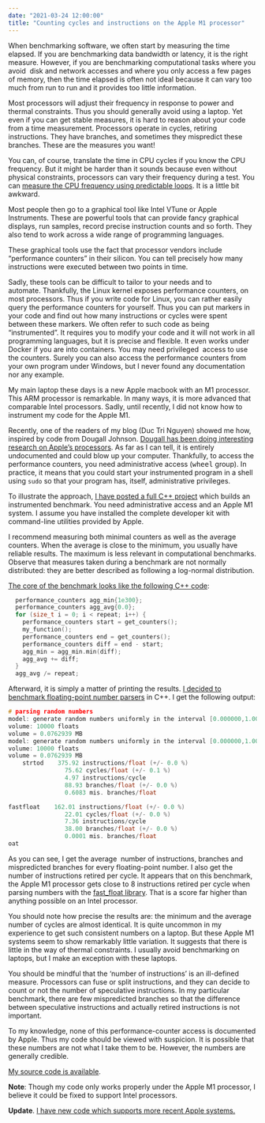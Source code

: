 ```yaml
---
date: "2021-03-24 12:00:00"
title: "Counting cycles and instructions on the Apple M1 processor"
---
```




When benchmarking software, we often start by measuring the time elapsed. If you are benchmarking data bandwidth or latency, it is the right measure. However, if you are benchmarking computational tasks where you avoid  disk and network accesses and where you only access a few pages of memory, then the time elapsed is often not ideal because it can vary too much from run to run and it provides too little information.

Most processors will adjust their frequency in response to power and thermal constraints. Thus you should generally avoid using a laptop. Yet even if you can get stable measures, it is hard to reason about your code from a time measurement. Processors operate in cycles, retiring instructions. They have branches, and sometimes they mispredict these branches. These are the measures you want!

You can, of course, translate the time in CPU cycles if you know the CPU frequency. But it might be harder than it sounds because even without physical constraints, processors can vary their frequency during a test. You can [measure the CPU frequency using predictable loops](/lemire/blog/2019/05/19/measuring-the-system-clock-frequency-using-loops-intel-and-arm/). It is a little bit awkward.

Most people then go to a graphical tool like Intel VTune or Apple Instruments. These are powerful tools that can provide fancy graphical displays, run samples, record precise instruction counts and so forth. They also tend to work across a wide range of programming languages.

These graphical tools use the fact that processor vendors include &ldquo;performance counters&rdquo; in their silicon. You can tell precisely how many instructions were executed between two points in time.

Sadly, these tools can be difficult to tailor to your needs and to automate. Thankfully, the Linux kernel exposes performance counters, on most processors. Thus if you write code for Linux, you can rather easily query the performance counters for yourself. Thus you can put markers in your code and find out how many instructions or cycles were spent between these markers. We often refer to such code as being &ldquo;instrumented&rdquo;. It requires you to modify your code and it will not work in all programming languages, but it is precise and flexible. It even works under Docker if you are into containers. You may need privileged  access to use the counters. Surely you can also access the performance counters from your own program under Windows, but I never found any documentation nor any example.

My main laptop these days is a new Apple macbook with an M1 processor. This ARM processor is remarkable. In many ways, it is more advanced that comparable Intel processors. Sadly, until recently, I did not know how to instrument my code for the Apple M1.

Recently, one of the readers of my blog (Duc Tri Nguyen) showed me how, inspired by code from Dougall Johnson. [Dougall has been doing interesting research on Apple&rsquo;s processors](https://github.com/dougallj/applecpu). As far as I can tell, it is entirely undocumented and could blow up your computer. Thankfully, to access the performance counters, you need administrative access (<tt>wheel</tt> group). In practice, it means that you could start your instrumented program in a shell using <code>sudo</code> so that your program has, itself, administrative privileges.

To illustrate the approach, [I have posted a full C++ project](https://github.com/lemire/Code-used-on-Daniel-Lemire-s-blog/tree/master/2021/03/24) which builds an instrumented benchmark. You need administrative access and an Apple M1 system. I assume you have installed the complete developer kit with command-line utilities provided by Apple.

I recommend measuring both minimal counters as well as the average counters. When the average is close to the minimum, you usually have reliable results. The maximum is less relevant in computational benchmarks. Observe that measures taken during a benchmark are not normally distributed: they are better described as following a log-normal distribution.

[The core of the benchmark looks like the following C++ code](https://github.com/lemire/Code-used-on-Daniel-Lemire-s-blog/tree/master/2021/03/24):
```C
  performance_counters agg_min{1e300};
  performance_counters agg_avg{0.0};
  for (size_t i = 0; i < repeat; i++) {
    performance_counters start = get_counters();
    my_function();
    performance_counters end = get_counters();
    performance_counters diff = end - start;
    agg_min = agg_min.min(diff);
    agg_avg += diff;
  }
  agg_avg /= repeat;
```


Afterward, it is simply a matter of printing the results. [I decided to benchmark floating-point number parsers](/lemire/blog/2021/01/29/number-parsing-at-a-gigabyte-per-second/) in C++. I get the following output:
```C
# parsing random numbers
model: generate random numbers uniformly in the interval [0.000000,1.000000]
volume: 10000 floats
volume = 0.0762939 MB 
model: generate random numbers uniformly in the interval [0.000000,1.000000]
volume: 10000 floats
volume = 0.0762939 MB
    strtod    375.92 instructions/float (+/- 0.0 %)
                75.62 cycles/float (+/- 0.1 %)
                4.97 instructions/cycle
                88.93 branches/float (+/- 0.0 %)
                0.6083 mis. branches/float

fastfloat    162.01 instructions/float (+/- 0.0 %)
                22.01 cycles/float (+/- 0.0 %)
                7.36 instructions/cycle
                38.00 branches/float (+/- 0.0 %)
                0.0001 mis. branches/float
oat 
```


As you can see, I get the average  number of instructions, branches and mispredicted branches for every floating-point number. I also get the number of instructions retired per cycle. It appears that on this benchmark, the Apple M1 processor gets close to 8 instructions retired per cycle when parsing numbers with the [fast_float library](https://github.com/fastfloat/fast_float). That is a score far higher than anything possible on an Intel processor.

You should note how precise the results are: the minimum and the average number of cycles are almost identical. It is quite uncommon in my experience to get such consistent numbers on a laptop. But these Apple M1 systems seem to show remarkably little variation. It suggests that there is little in the way of thermal constraints. I usually avoid benchmarking on laptops, but I make an exception with these laptops.

You should be mindful that the &lsquo;number of instructions&rsquo; is an ill-defined measure. Processors can fuse or split instructions, and they can decide to count or not the number of speculative instructions. In my particular benchmark, there are few mispredicted branches so that the difference between speculative instructions and actually retired instructions is not important.

To my knowledge, none of this performance-counter access is documented by Apple. Thus my code should be viewed with suspicion. It is possible that these numbers are not what I take them to be. However, the numbers are generally credible.

[My source code is available](https://github.com/lemire/Code-used-on-Daniel-Lemire-s-blog/tree/master/2021/03/24).

__Note__: Though my code only works properly under the Apple M1 processor, I believe it could be fixed to support Intel processors.

__Update__. [I have new code which supports more recent Apple systems.](/lemire/blog/2023/03/21/counting-cycles-and-instructions-on-arm-based-apple-systems/)

